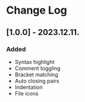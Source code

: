 # Change Log

## [1.0.0] - 2023.12.11.

### Added

-   Syntax highlight
-   Comment toggling
-   Bracket matching
-   Auto closing pairs
-   Indentation
-   File icons
